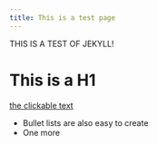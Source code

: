 ```yaml
---
title: This is a test page
---
```


THIS IS A TEST OF JEKYLL!

# This is a H1

[the clickable text](http://xlson.com/)

* Bullet lists are also easy to create
* One more